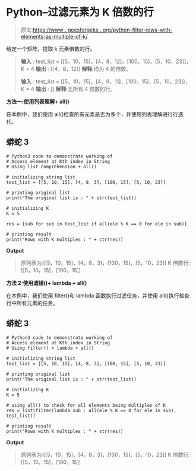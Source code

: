 # Python–过滤元素为 K 倍数的行

> 原文:[https://www . geesforgeks . org/python-filter-rows-with-elements-as-multiple-of-k/](https://www.geeksforgeeks.org/python-filter-rows-with-elements-as-multiple-of-k/)

给定一个矩阵，提取 k 元素倍数的行。

> **输入** : test_list = [[5，10，15]，[4，8，12]，[100，15]，[5，10，23]]，K = 4
> **输出** : [[4，8，12]]
> **解释**:均为 4 的倍数。
> 
> **输入** : test_list = [[5，10，15]，[4，8，11]，[100，15]，[5，10，23]]，K = 4
> **输出** : []
> **解释**:无所有 4 倍数的行。

**方法一:使用列表理解+ all()**

在本例中，我们使用 all()检查所有元素是否为多个，并使用列表理解进行行迭代。

## 蟒蛇 3

```
# Python3 code to demonstrate working of
# Access element at Kth index in String
# Using list comprehension + all()

# initializing string list
test_list = [[5, 10, 15], [4, 8, 3], [100, 15], [5, 10, 23]]

# printing original list
print("The original list is : " + str(test_list))

# initializing K
K = 5

res = [sub for sub in test_list if all(ele % K == 0 for ele in sub)]

# printing result
print("Rows with K multiples : " + str(res))
```

**Output**

> 原列表为:[[5，10，15]，[4，8，3]，[100，15]，[5，10，23]]
> K 倍数行:[[5，10，15]，[100，15]]

**方法 2:使用滤镜()+ lambda + all()**

在本例中，我们使用 filter()和 lambda 函数执行过滤任务，并使用 all()执行检查行中所有元素的任务。

## 蟒蛇 3

```
# Python3 code to demonstrate working of 
# Access element at Kth index in String
# Using filter() + lambda + all()

# initializing string list
test_list = [[5, 10, 15], [4, 8, 3], [100, 15], [5, 10, 23]]

# printing original list
print("The original list is : " + str(test_list))

# initializing K 
K = 5

# using all() to check for all elements being multiples of K
res = list(filter(lambda sub : all(ele % K == 0 for ele in sub), test_list))

# printing result 
print("Rows with K multiples : " + str(res))
```

**Output**

> 原列表为:[[5，10，15]，[4，8，3]，[100，15]，[5，10，23]]
> K 倍数行:[[5，10，15]，[100，15]]